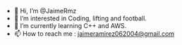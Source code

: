 - 👋 Hi, I’m @JaimeRmz
- 👀 I’m interested in Coding, lifting and football.
- 🌱 I’m currently learning C++ and AWS.
- 📫 How to reach me : jaimeramirez062004@gmail.com

<!---
JaimeRmz/JaimeRmz is a ✨ special ✨ repository because its `README.md` (this file) appears on your GitHub profile.
You can click the Preview link to take a look at your changes.
--->
